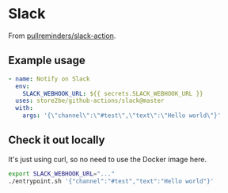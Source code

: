 # Slack

From [pullreminders/slack-action](https://github.com/pullreminders/slack-action).

## Example usage

```yaml
- name: Notify on Slack
  env:
    SLACK_WEBHOOK_URL: ${{ secrets.SLACK_WEBHOOK_URL }}
  uses: store2be/github-actions/slack@master
  with:
    args: '{\"channel\":\"#test\",\"text\":\"Hello world\"}'
```

## Check it out locally

It's just using curl, so no need to use the Docker image here.

```bash
export SLACK_WEBHOOK_URL="..."
./entrypoint.sh '{"channel":"#test","text":"Hello world"}'
```
